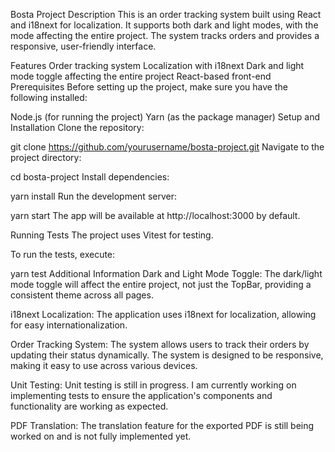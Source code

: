 Bosta Project
Description
This is an order tracking system built using React and i18next for localization. It supports both dark and light modes, with the mode affecting the entire project. The system tracks orders and provides a responsive, user-friendly interface.

Features
Order tracking system
Localization with i18next
Dark and light mode toggle affecting the entire project
React-based front-end
Prerequisites
Before setting up the project, make sure you have the following installed:

Node.js (for running the project)
Yarn (as the package manager)
Setup and Installation
Clone the repository:


git clone https://github.com/yourusername/bosta-project.git
Navigate to the project directory:


cd bosta-project
Install dependencies:


yarn install
Run the development server:

yarn start
The app will be available at http://localhost:3000 by default.

Running Tests
The project uses Vitest for testing.

To run the tests, execute:

yarn test
Additional Information
Dark and Light Mode Toggle: The dark/light mode toggle will affect the entire project, not just the TopBar, providing a consistent theme across all pages.

i18next Localization: The application uses i18next for localization, allowing for easy internationalization.

Order Tracking System: The system allows users to track their orders by updating their status dynamically. The system is designed to be responsive, making it easy to use across various devices.

Unit Testing: Unit testing is still in progress. I am currently working on implementing tests to ensure the application's components and functionality are working as expected.

PDF Translation: The translation feature for the exported PDF is still being worked on and is not fully implemented yet.

